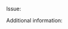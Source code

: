 <!--- PR title format: [GH#<gh-issue-id>]: <short-description-of-the-pr> --->

<!--- Open your PR against the `main` branch.--->

Issue:
<!--- Add a link to the GitHub issue, if applicable. --->

Additional information:
<!--- Optional: Include additional context or expand the description here.--->
